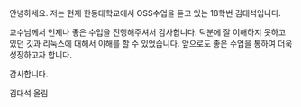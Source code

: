 안녕하세요. 저는 현재 한동대학교에서 OSS수업을 듣고 있는 18학번 김대석입니다.

교수님께서 언제나 좋은 수업을 진행해주셔서 감사합니다. 덕분에 잘 이해하지 못하고 있던 깃과 리눅스에 대해서 이해를 할 수 있었습니다.
앞으로도 좋은 수업을 통하여 더욱 성장하고자 합니다.

감사합니다.


김대석 올림
